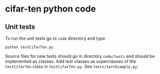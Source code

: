 cifar-ten python code
=====================

Unit tests
----------

To run the unit tests go to `code` directory and type

`python testCifarTen.py`

Source files for new tests should go in directory `code/tests` and should be implemented as classes. Add test classes as superclasses of the `testCifarTen` class in `testCifarTen.py`. See `tests/testExample.py`.

